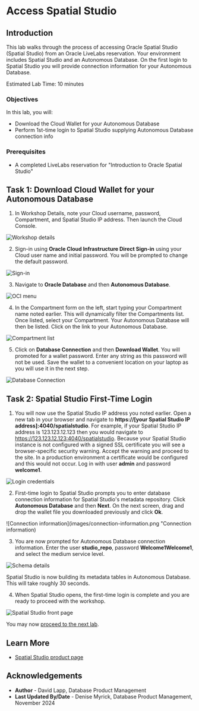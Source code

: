 # Access Spatial Studio

## Introduction

This lab walks through the process of accessing Oracle Spatial Studio (Spatial Studio) from an Oracle LiveLabs reservation. Your environment includes Spatial Studio and an Autonomous Database. On the first login to Spatial Studio you will provide connection information for your Autonomous Database.

Estimated Lab Time: 10 minutes

### Objectives

In this lab, you will:

* Download the Cloud Wallet for your Autonomous Database
* Perform 1st-time login to Spatial Studio supplying Autonomous Database connection info

### Prerequisites

* A completed LiveLabs reservation for "Introduction to Oracle Spatial Studio"

<!-- *This is the "fold" - below items are collapsed by default* -->

## Task 1: Download Cloud Wallet for your Autonomous Database

1. In Workshop Details, note your Cloud username, password, Compartment, and Spatial Studio IP address. Then launch the Cloud Console.

 ![Workshop details](images/workshopdetails-v2.png "Workshop details")

2. Sign-in using **Oracle Cloud Infrastructure Direct Sign-in** using your Cloud user name and initial password. You will be prompted to change the default password.

 ![Sign-in](images/signin.png "Sign-in")

3. Navigate to **Oracle Database** and then **Autonomous Database**.

 ![OCI menu](images/cloudmenu.png "OCI Menu")

4. In the Compartment form on the left, start typing your Compartment name noted earlier. This will dynamically filter the Compartments list. Once listed, select your Compartment. Your Autonomous Database will then be listed. Click on the link to your Autonomous Database.

 ![Compartment list](images/compartmentlist-v2.png "Compartment list")

5. Click on **Database Connection** and then **Download Wallet**. You will promoted for a wallet password. Enter any string as this password will not be used. Save the wallet to a convenient location on your laptop as you will use it in the next step.

 ![Database Connection](images/databaseconnection-v2.png "Database connection")

## Task 2: Spatial Studio First-Time Login

1. You will now use the Spatial Studio IP address you noted earlier. Open a new tab in your browser and navigate to **https://[your Spatial Studio IP address]:4040/spatialstudio**. For example, if your Spatial Studio IP address is 123.123.12.123 then you would navigate to https://123.123.12.123:4040/spatialstudio. Because your Spatial Studio instance is not configured with a signed SSL certificate you will see a browser-specific security warning. Accept the warning and proceed to the site. In a production environment a certificate would be configured and this would not occur. Log in with user **admin** and password **welcome1**.

 ![Login credentials](images/login-credentials.png "Login credentials")

2. First-time login to Spatial Studio prompts you to enter database connection information for Spatial Studio's metadata repository. Click **Autonomous Database** and then **Next**. On the next screen, drag and drop the wallet file you downloaded previously and click **Ok**.

 ![Connection information](images/connection-information.png "Connection information)

3. You are now prompted for Autonomous Database connection information. Enter the user **studio_repo**, password **Welcome1Welcome1**, and select the medium service level.

 ![Schema details](images/schema-details.png "Schema details")

 Spatial Studio is now building its metadata tables in Autonomous Database. This will take roughly 30 seconds.

4. When Spatial Studio opens, the first-time login is complete and you are ready to proceed with the workshop.

 ![Spatial Studio front page](images/spatial-studio.png "Spatial Studio front page")

You may now [proceed to the next lab](#next).

## Learn More

* [Spatial Studio product page](https://www.oracle.com/database/spatial/)

## Acknowledgements

* **Author** - David Lapp, Database Product Management
* **Last Updated By/Date** - Denise Myrick, Database Product Management, November 2024
